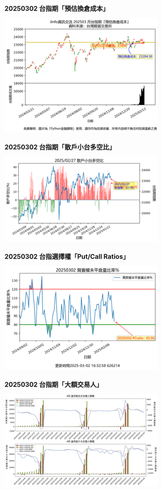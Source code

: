 ## 20250302 台指期「預估換倉成本」
![](images/txfcost.png)

## 20250302 台指期「散戶小台多空比」
![](images/bbiri.png)

## 20250302 台指選擇權「Put/Call Ratios」
![](images/pcratio.png)

## 20250302 台指期「大額交易人」
![](images/blocktrade.png)

